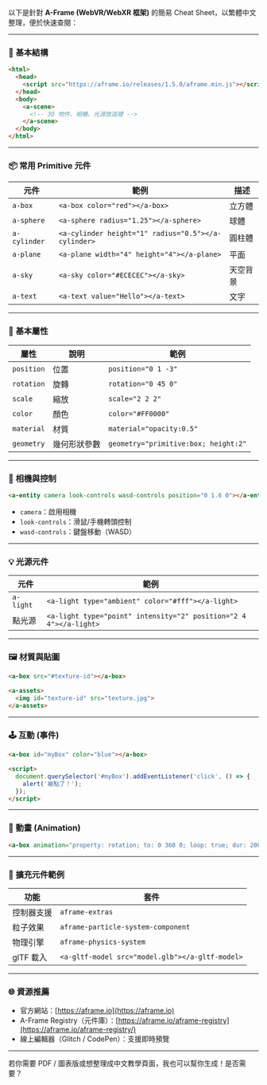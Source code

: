 
以下是針對 **A-Frame (WebVR/WebXR 框架)** 的簡易 Cheat Sheet，以繁體中文整理，便於快速查閱：

---

### 🔧 **基本結構**

```html
<html>
  <head>
    <script src="https://aframe.io/releases/1.5.0/aframe.min.js"></script>
  </head>
  <body>
    <a-scene>
      <!-- 3D 物件、相機、光源放這裡 -->
    </a-scene>
  </body>
</html>
```

---

### 📦 **常用 Primitive 元件**

| 元件           | 範例                                                  | 描述   |
| ------------ | --------------------------------------------------- | ---- |
| `a-box`      | `<a-box color="red"></a-box>`                       | 立方體  |
| `a-sphere`   | `<a-sphere radius="1.25"></a-sphere>`               | 球體   |
| `a-cylinder` | `<a-cylinder height="1" radius="0.5"></a-cylinder>` | 圓柱體  |
| `a-plane`    | `<a-plane width="4" height="4"></a-plane>`          | 平面   |
| `a-sky`      | `<a-sky color="#ECECEC"></a-sky>`                   | 天空背景 |
| `a-text`     | `<a-text value="Hello"></a-text>`                   | 文字   |

---

### 🎯 **基本屬性**

| 屬性         | 說明     | 範例                                   |
| ---------- | ------ | ------------------------------------ |
| `position` | 位置     | `position="0 1 -3"`                  |
| `rotation` | 旋轉     | `rotation="0 45 0"`                  |
| `scale`    | 縮放     | `scale="2 2 2"`                      |
| `color`    | 顏色     | `color="#FF0000"`                    |
| `material` | 材質     | `material="opacity:0.5"`             |
| `geometry` | 幾何形狀參數 | `geometry="primitive:box; height:2"` |

---

### 📸 **相機與控制**

```html
<a-entity camera look-controls wasd-controls position="0 1.6 0"></a-entity>
```

* `camera`：啟用相機
* `look-controls`：滑鼠/手機轉頭控制
* `wasd-controls`：鍵盤移動（WASD）

---

### 💡 **光源元件**

| 元件        | 範例                                                                |
| --------- | ----------------------------------------------------------------- |
| `a-light` | `<a-light type="ambient" color="#fff"></a-light>`                 |
| 點光源       | `<a-light type="point" intensity="2" position="2 4 4"></a-light>` |

---

### 🖼️ **材質與貼圖**

```html
<a-box src="#texture-id"></a-box>

<a-assets>
  <img id="texture-id" src="texture.jpg">
</a-assets>
```

---

### 🕹️ **互動 (事件)**

```html
<a-box id="myBox" color="blue"></a-box>

<script>
  document.querySelector('#myBox').addEventListener('click', () => {
    alert('被點了！');
  });
</script>
```

---

### 🔁 **動畫 (Animation)**

```html
<a-box animation="property: rotation; to: 0 360 0; loop: true; dur: 2000"></a-box>
```

---

### 📁 **擴充元件範例**

| 功能      | 套件                                              |
| ------- | ----------------------------------------------- |
| 控制器支援   | `aframe-extras`                                 |
| 粒子效果    | `aframe-particle-system-component`              |
| 物理引擎    | `aframe-physics-system`                         |
| glTF 載入 | `<a-gltf-model src="model.glb"></a-gltf-model>` |

---

### 🌐 **資源推薦**

* 官方網站：[https://aframe.io](https://aframe.io)
* A-Frame Registry（元件庫）：[https://aframe.io/aframe-registry](https://aframe.io/aframe-registry/)
* 線上編輯器（Glitch / CodePen）：支援即時預覽

---

若你需要 PDF / 圖表版或想整理成中文教學頁面，我也可以幫你生成！是否需要？

